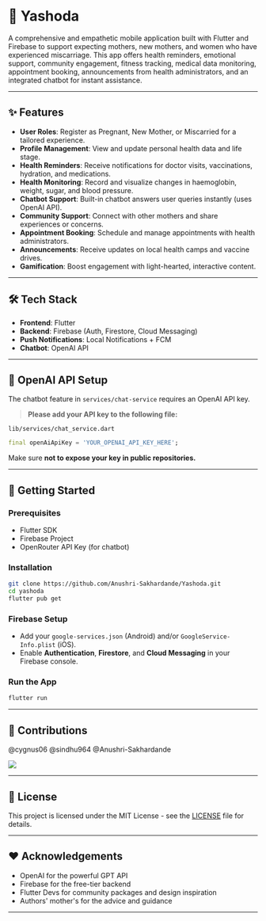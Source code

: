 # 🤰 Yashoda

A comprehensive and empathetic mobile application built with Flutter and Firebase to support expecting mothers, new mothers, and women who have experienced miscarriage. This app offers health reminders, emotional support, community engagement, fitness tracking, medical data monitoring, appointment booking, announcements from health administrators, and an integrated chatbot for instant assistance.

---

## ✨ Features

- **User Roles**: Register as Pregnant, New Mother, or Miscarried for a tailored experience.
- **Profile Management**: View and update personal health data and life stage.
- **Health Reminders**: Receive notifications for doctor visits, vaccinations, hydration, and medications.
- **Health Monitoring**: Record and visualize changes in haemoglobin, weight, sugar, and blood pressure.
- **Chatbot Support**: Built-in chatbot answers user queries instantly (uses OpenAI API).
- **Community Support**: Connect with other mothers and share experiences or concerns.
- **Appointment Booking**: Schedule and manage appointments with health administrators.
- **Announcements**: Receive updates on local health camps and vaccine drives.
- **Gamification**: Boost engagement with light-hearted, interactive content.

---

## 🛠 Tech Stack

- **Frontend**: Flutter
- **Backend**: Firebase (Auth, Firestore, Cloud Messaging)
- **Push Notifications**: Local Notifications + FCM
- **Chatbot**: OpenAI API

---

## 🔐 OpenAI API Setup

The chatbot feature in `services/chat-service` requires an OpenAI API key.

> **Please add your API key to the following file:**

```
lib/services/chat_service.dart
```

```dart
final openAiApiKey = 'YOUR_OPENAI_API_KEY_HERE';
```

Make sure **not to expose your key in public repositories.**

---

## 🚀 Getting Started

### Prerequisites

- Flutter SDK
- Firebase Project
- OpenRouter API Key (for chatbot)

### Installation

```bash
git clone https://github.com/Anushri-Sakhardande/Yashoda.git
cd yashoda
flutter pub get
```

### Firebase Setup

- Add your `google-services.json` (Android) and/or `GoogleService-Info.plist` (iOS).
- Enable **Authentication**, **Firestore**, and **Cloud Messaging** in your Firebase console.

### Run the App

```bash
flutter run
```

---

## 🤝 Contributions

@cygnus06
@sindhu964
@Anushri-Sakhardande


<a href="https://github.com/Anushri-Sakhardande/Yashoda/graphs/contributors">
  <img src="https://contrib.rocks/image?repo=Anushri-Sakhardande/Yashoda" />
</a>


---

## 📄 License

This project is licensed under the MIT License - see the [LICENSE](LICENSE) file for details.

---

## ❤️ Acknowledgements

- OpenAI for the powerful GPT API
- Firebase for the free-tier backend
- Flutter Devs for community packages and design inspiration
- Authors' mother's for the advice and guidance

---
